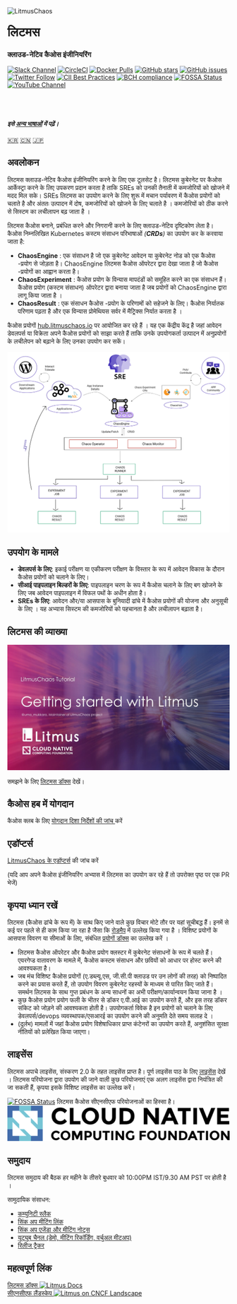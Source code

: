<img alt="LitmusChaos" src="https://landscape.cncf.io/logos/litmus.svg" width="200" align="left">

# लिटमस
### क्लाउड-नेटिव कैओस इंजीनियरिंग

[![Slack Channel](https://img.shields.io/badge/Slack-Join-purple)](https://slack.litmuschaos.io)
[![CircleCI](https://circleci.com/gh/litmuschaos/litmus/tree/master.svg?style=shield)](https://app.circleci.com/pipelines/github/litmuschaos/litmus)
[![Docker Pulls](https://img.shields.io/docker/pulls/litmuschaos/chaos-operator.svg)](https://hub.docker.com/r/litmuschaos/chaos-operator)
[![GitHub stars](https://img.shields.io/github/stars/litmuschaos/litmus?style=social)](https://github.com/litmuschaos/litmus/stargazers)
[![GitHub issues](https://img.shields.io/github/issues/litmuschaos/litmus)](https://github.com/litmuschaos/litmus/issues)
[![Twitter Follow](https://img.shields.io/twitter/follow/litmuschaos?style=social)](https://twitter.com/LitmusChaos)
[![CII Best Practices](https://bestpractices.coreinfrastructure.org/projects/3202/badge)](https://bestpractices.coreinfrastructure.org/projects/3202)
[![BCH compliance](https://bettercodehub.com/edge/badge/litmuschaos/litmus?branch=master)](https://bettercodehub.com/)
[![FOSSA Status](https://app.fossa.io/api/projects/git%2Bgithub.com%2Flitmuschaos%2Flitmus.svg?type=shield)](https://app.fossa.io/projects/git%2Bgithub.com%2Flitmuschaos%2Flitmus?ref=badge_shield)
[![YouTube Channel](https://img.shields.io/badge/YouTube-Subscribe-red)](https://www.youtube.com/channel/UCa57PMqmz_j0wnteRa9nCaw)
<br><br><br><br>

#### *इसे [अन्य भाषाओं](translations/TRANSLATIONS.md) में पढ़ें।*

[🇰🇷](translations/README-ko.md) [🇨🇳](translations/README-chn.md) [🇯🇵](translations/README-ja.md)

## अवलोकन

लिटमस क्लाउड-नेटिव कैओस इंजीनियरिंग करने के लिए एक टूलसेट है। लिटमस कुबेरनेट पर कैओस  आर्केस्ट्रा करने के लिए उपकरण प्रदान करता है ताकि SREs को उनकी तैनाती में कमजोरियों को खोजने में मदद मिल सके। SREs लिटमस का उपयोग करने के लिए शुरू में मचान पर्यावरण में कैओस  प्रयोगों को चलाते है और अंततः उत्पादन में दोष, कमजोरियों को खोजने के लिए चलाते है । कमजोरियों को ठीक करने से सिस्टम का लचीलापन बढ़ जाता है ।

लिटमस कैओस  बनाने, प्रबंधित करने और निगरानी करने के लिए क्लाउड-नेटिव दृष्टिकोण लेता है। कैओस  निम्नलिखित Kubernetes कस्टम संसाधन परिभाषाओं *(**CRDs**)* का उपयोग कर के करवाया जाता है:

- **ChaosEngine** : एक संसाधन है जो एक कुबेरनेट आवेदन या कुबेरनेट नोड को एक कैओस -प्रयोग से जोड़ता है। ChaosEngine लिटमस कैओस ऑपरेटर द्वारा देखा जाता है जो कैओस -प्रयोगों का आह्वान करता है।
- **ChaosExperiment** : कैओस प्रयोग के विन्यास मापदंडों को समूहित करने का एक संसाधन हैं। कैओस प्रयोग (कस्टम संसाधन) ऑपरेटर द्वारा बनाया जाता है जब प्रयोगों को ChaosEngine द्वारा लागू किया जाता है ।
- **ChaosResult** : एक संसाधन कैओस -प्रयोग के परिणामों को सहेजने के लिए। कैओस निर्यातक परिणाम पढ़ता है और एक विन्यास प्रोमेथियस सर्वर में मैट्रिक्स निर्यात करता है ।

कैओस  प्रयोगों [hub.litmuschaos.io](hub.litmuschaos.io) पर आयोजित कर रहे हैं । यह एक केंद्रीय केंद्र है जहां आवेदन डेवलपर्स या विक्रेता अपने कैओस  प्रयोगों को साझा करते हैं ताकि उनके उपयोगकर्ता उत्पादन में अनुप्रयोगों के लचीलेपन को बढ़ाने के लिए उनका उपयोग कर सकें।

![Litmus workflow](/images/litmus-arch_1.png)

## उपयोग के मामले

- **डेवलपर्स के लिए**: इकाई परीक्षण या एकीकरण परीक्षण के विस्तार के रूप में आवेदन विकास के दौरान कैओस  प्रयोगों को चलाने के लिए।
- **सीआई पाइपलाइन बिल्डरों के लिए**: पाइपलाइन चरण के रूप में कैओस  चलाने के लिए बग खोजने के लिए जब आवेदन पाइपलाइन में विफल पथों के अधीन होता है।
- **SREs के लिए**: आवेदन और/या आसपास के बुनियादी ढांचे में कैओस  प्रयोगों की योजना और अनुसूची के लिए । यह अभ्यास सिस्टम की कमजोरियों को पहचानता है और लचीलापन बढ़ाता है।

## लिटमस की व्याख्या

[![IMAGE ALT TEXT](images/maxresdefault.jpg)](https://youtu.be/W5hmNbaYPfM)

समझने के लिए [लिटमस डॉक्स](https://docs.litmuschaos.io/docs/next/getstarted.html) देखें।

## कैओस हब में योगदान

कैओस क्लब के लिए <a href="https://github.com/litmuschaos/community-charts/blob/master/CONTRIBUTING.md" target="_blank">योगदान दिशा निर्देशों की जांच </a>करें

## एडॉप्टर्स

<a href="https://github.com/litmuschaos/litmus/blob/master/ADOPTERS.md" target="_blank">LitmusChaos के एडॉप्टर्</A>स की जांच करें

(यदि आप अपने कैओस  इंजीनियरिंग अभ्यास में लिटमस का उपयोग कर रहे हैं तो उपरोक्त पृष्ठ पर एक PR भेजें)

## कृपया ध्यान रखें

लिटमस (कैओस  ढांचे के रूप में) के साथ किए जाने वाले कुछ विचार मोटे तौर पर यहां सूचीबद्ध हैं। इनमें से कई पर पहले से ही काम किया जा रहा है
जैसा कि [रोडमैप](./ROADMAP.md) में उल्लेख किया गया है । विशिष्ट प्रयोगों के आसपास विवरण या सीमाओं के लिए, संबंधित [प्रयोगों डॉक्स](https://docs.litmuschaos.io/docs/pod-delete/) का उल्लेख करें ।

- लिटमस कैओस  ऑपरेटर और कैओस  प्रयोग क्लस्टर में कुबेरनेट संसाधनों के रूप में चलते हैं। एयरगेप्ड वातावरण के मामले में, कैओस  कस्टम संसाधन
  और छवियों को आधार पर होस्ट करने की आवश्यकता है।
- जब मंच विशिष्ट कैओस  प्रयोगों (ए.डब्ल्यू.एस, जी.सी.पी क्लाउड पर उन लोगों की तरह) को निष्पादित करने का प्रयास करते हैं, तो उपयोग विवरण कुबेरनेट रहस्यों के माध्यम से पारित किए जाते हैं। समर्थन
  लिटमस के साथ गुप्त प्रबंधन के अन्य साधनों का अभी परीक्षण/कार्यान्वयन किया जाना है ।
- कुछ कैओस प्रयोग प्रयोग फली के भीतर से डॉकर ए.पी.आई का उपयोग करते हैं, और इस तरह डॉकर सॉकेट को जोड़ने की आवश्यकता होती है। उपयोगकर्ता विवेक है
  इन प्रयोगों को चलाने के लिए डेवलपर्स/devops व्यवस्थापक/एसआरई का उपयोग करने की अनुमति देते समय सलाह दे ।
- (दुर्लभ) मामलों में जहां कैओस  प्रयोग विशेषाधिकार प्राप्त कंटेनरों का उपयोग करते हैं, अनुशंसित सुरक्षा नीतियों को प्रलेखित किया जाएगा।

## लाइसेंस

लिटमस अपाचे लाइसेंस, संस्करण 2.0 के तहत लाइसेंस प्राप्त है। पूर्ण लाइसेंस पाठ के लिए [लाइसेंस](./LICENSE) देखें । लिटमस परियोजना द्वारा उपयोग की जाने वाली कुछ परियोजनाएं एक अलग लाइसेंस द्वारा नियंत्रित की जा सकती हैं, कृपया इसके विशिष्ट लाइसेंस का उल्लेख करें।

[![FOSSA Status](https://app.fossa.io/api/projects/git%2Bgithub.com%2Flitmuschaos%2Flitmus.svg?type=large)](https://app.fossa.io/projects/git%2Bgithub.com%2Flitmuschaos%2Flitmus?ref=badge_large)
लिटमस कैओस सीएनसीएफ परियोजनाओं का हिस्सा है।
[![CNCF](https://github.com/cncf/artwork/blob/master/other/cncf/horizontal/color/cncf-color.png)](https://landscape.cncf.io/selected=litmus)

## समुदाय

लिटमस समुदाय की बैठक हर महीने के तीसरे बुधवार को 10:00PM IST/9.30 AM PST पर होती है ।

सामुदायिक संसाधन:

- [कम्युनिटी स्लैक](https://slack.litmuschaos.io)
- [सिंक अप मीटिंग लिंक](https://zoom.us/j/91358162694)
- [सिंक अप एजेंडा और मीटिंग नोट्स](https://hackmd.io/a4Zu_sH4TZGeih-xCimi3Q)
- [यूट्यूब चैनल (डेमो, मीटिंग रिकॉर्डिंग, वर्चुअल मीटअप)](https://www.youtube.com/channel/UCa57PMqmz_j0wnteRa9nCaw)
- [रिलीज ट्रैकर](https://github.com/litmuschaos/litmus/milestones)

## महत्वपूर्ण लिंक

<a href="https://docs.litmuschaos.io">
  लिटमस डॉक्स <img src="https://avatars0.githubusercontent.com/u/49853472?s=200&v=4" alt="Litmus Docs" height="15">
</a>
<br>
<a href="https://landscape.cncf.io/selected=litmus">
  सीएनसीएफ लैंडस्केप <img src="https://landscape.cncf.io/images/left-logo.svg" alt="Litmus on CNCF Landscape" height="15">
</a>
